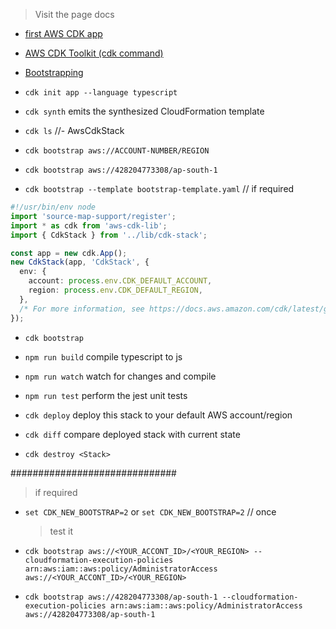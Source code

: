 > Visit the page docs

- [first AWS CDK app](https://docs.aws.amazon.com/cdk/v2/guide/hello_world.html)

- [AWS CDK Toolkit (cdk command)](https://docs.aws.amazon.com/cdk/v2/guide/cli.html)

- [Bootstrapping](https://docs.aws.amazon.com/cdk/v2/guide/bootstrapping.html)

- `cdk init app --language typescript`

- `cdk synth` emits the synthesized CloudFormation template

- `cdk ls` //- AwsCdkStack

- `cdk bootstrap aws://ACCOUNT-NUMBER/REGION`

- `cdk bootstrap aws://428204773308/ap-south-1`

- `cdk bootstrap --template bootstrap-template.yaml` // if required

```ts
#!/usr/bin/env node
import 'source-map-support/register';
import * as cdk from 'aws-cdk-lib';
import { CdkStack } from '../lib/cdk-stack';

const app = new cdk.App();
new CdkStack(app, 'CdkStack', {
  env: {
    account: process.env.CDK_DEFAULT_ACCOUNT,
    region: process.env.CDK_DEFAULT_REGION,
  },
  /* For more information, see https://docs.aws.amazon.com/cdk/latest/guide/environments.html */
});
```

- `cdk bootstrap `

- `npm run build` compile typescript to js
- `npm run watch` watch for changes and compile
- `npm run test` perform the jest unit tests

- `cdk deploy` deploy this stack to your default AWS account/region

- `cdk diff` compare deployed stack with current state

- `cdk destroy <Stack>`

##############################

> if required

- `set CDK_NEW_BOOTSTRAP=2` or `set CDK_NEW_BOOTSTRAP=2` // once

  > test it

- `cdk bootstrap aws://<YOUR_ACCONT_ID>/<YOUR_REGION> --cloudformation-execution-policies arn:aws:iam::aws:policy/AdministratorAccess aws://<YOUR_ACCONT_ID>/<YOUR_REGION>`

- `cdk bootstrap aws://428204773308/ap-south-1 --cloudformation-execution-policies arn:aws:iam::aws:policy/AdministratorAccess aws://428204773308/ap-south-1`
